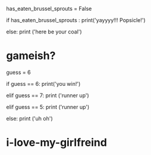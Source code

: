 has_eaten_brussel_sprouts = False
 
if has_eaten_brussel_sprouts :
    print('yayyyy!!! Popsicle!')


    
else:
    print ('here be your coal')







    
    

# gameish?
guess = 6

if guess == 6:
    print('you win!')
    
elif guess == 7:
    print ('runner up')

elif guess == 5:
    print ('runner up')
    
else:
    print ('uh oh')
    
# i-love-my-girlfreind
